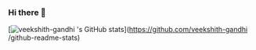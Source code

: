 ### Hi there 👋

[![veekshith-gandhi 's GitHub stats](https://github-readme-stats.vercel.app/api?username=veekshith-gandhi )](https://github.com/veekshith-gandhi /github-readme-stats)
